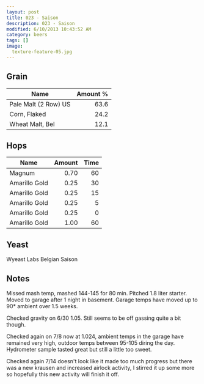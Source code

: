 ```yaml
---
layout: post
title: 023 - Saison
description: 023 - Saison
modified: 6/10/2013 10:43:52 AM
category: beers
tags: []
image:
  texture-feature-05.jpg
---
```



## Grain

| Name | Amount %|
| ---- | ------: |
| Pale Malt (2 Row) US | 63.6 |
| Corn, Flaked | 24.2 |
| Wheat Malt, Bel | 12.1 |

## Hops

| Name | Amount | Time |
| ---- | -----: | ---: |
| Magnum | 0.70 | 60 |
| Amarillo Gold | 0.25 | 30 |
| Amarillo Gold | 0.25 | 15 |
| Amarillo Gold | 0.25 | 5 |
| Amarillo Gold | 0.25 | 0 |
| Amarillo Gold | 1.00 | 60 |

## Yeast
Wyeast Labs Belgian Saison

## Notes
Missed mash temp, mashed 144-145 for 80 min. Pitched 1.8 liter starter. Moved to garage after 1 night in basement. Garage temps have moved up to 90\* ambient over 1.5 weeks. 

Checked gravity on 6/30 1.05. Still seems to be off gassing quite a bit though. 

Checked again on 7/8 now at 1.024, ambient temps in the garage have remained very high, outdoor temps between 95-105 diring the day. Hydrometer sample tasted great but still a little too sweet. 

Checked again 7/14 doesn&#39;t look like it made too much progress but there was a new krausen and increased airlock activity, I stirred it up some more so hopefully this new activity will finish it off.
